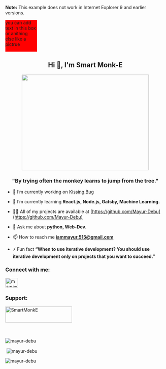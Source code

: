 <!DOCTYPE html>
<html>
<head>
<style> 
div {
  width: 100px;
  height: 100px;
  background-color: red;
  position: relative;
  animation: myfirst 5s linear 2s infinite alternate;
}
@keyframes myfirst {
  0%   {background-color:red; left:0px; top:0px;}
  25%  {background-color:yellow; left:200px; top:0px;}
  50%  {background-color:blue; left:200px; top:200px;}
  75%  {background-color:green; left:0px; top:200px;}
  100% {background-color:red; left:0px; top:0px;}
}
</style>
</head>
<body>

<p><b>Note:</b> This example does not work in Internet Explorer 9 and earlier versions.</p>

<div><p>you can add text in this box or anithing else like a pictrue</p></div>

</body>
</html>
<h2 align="center">Hi 👋, I'm Smart Monk-E</h2>
<p align="center">
<img src="https://images.squarespace-cdn.com/content/v1/59d39a7037c581d0d49cd94f/1565632959974-TMKJISKJMO5ZF8CUIP7B/ke17ZwdGBToddI8pDm48kDAv91l_EVpAtt3T82Wm1m9Zw-zPPgdn4jUwVcJE1ZvWEtT5uBSRWt4vQZAgTJucoTqqXjS3CfNDSuuf31e0tVEcs4OJ1MUiSygP0U4z2bUeJj0Nr1n48rGt1cKo_lK-mJuG45vQwBxdpDrCGUSSl5w/Monkey.gif" width="400" height="300"/>
</p>
<h3 align="center">"By trying often the monkey learns to jump from the tree."</h3>


- 🔭 I’m currently working on [Kissing Bug](https://github.com/Mayur-Debu/Kissing-Bug)

- 🌱 I’m currently learning **React.js, Node.js, Gatsby, Machine Learning.**

- 👨‍💻 All of my projects are available at [https://github.com/Mayur-Debu](https://github.com/Mayur-Debu)

- 💬 Ask me about **python, Web-Dev.**

- 📫 How to reach me **iammayur.515@gmail.com**

- ⚡ Fun fact **“When to use iterative development? You should use iterative development only on projects that you want to succeed.”**

<h3 align="left">Connect with me:</h3>
<p align="left">
<a href="https://dev.to/mamayur-debikmskdmkas" target="blank"><img align="center" src="https://cdn.jsdelivr.net/npm/simple-icons@3.0.1/icons/dev-dot-to.svg" alt="mamayur-debikmskdmkas" height="30" width="40" color="white"/></a>
</p>


<h3 align="left">Support:</h3>
<p><a href="https://www.buymeacoffee.com/SmartMonkE"> <img align="left" src="https://cdn.buymeacoffee.com/buttons/v2/default-yellow.png" height="50" width="210" alt="SmartMonkE" /></a></p><br><br><br><br><br>

<p><img align="center" src="https://github-readme-stats.vercel.app/api/top-langs?username=mayur-debu&show_icons=true&locale=en&layout=compact" alt="mayur-debu" /></p>

<p>&nbsp;<img align="center" src="https://github-readme-stats.vercel.app/api?username=mayur-debu&show_icons=true&locale=en" alt="mayur-debu" /></p>

<p><img align="center" src="https://github-readme-streak-stats.herokuapp.com/?user=mayur-debu&" alt="mayur-debu" /></p>


